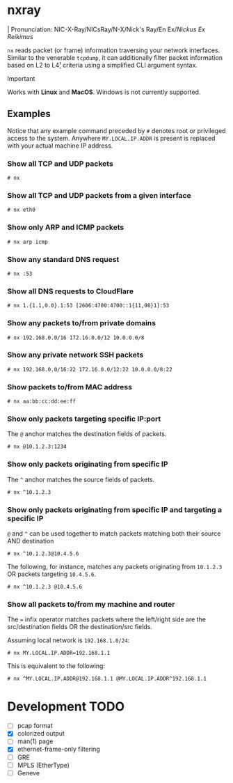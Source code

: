 # nxray

| Pronunciation: NIC-X-Ray/NICsRay/N-X/Nick's Ray/En Ex/_Nickus Ex Reikimus_

`nx` reads packet (or frame) information traversing your network interfaces.
Similar to the venerable `tcpdump`, it can additionally filter packet
information based on L2 to L4[¹](https://en.wikipedia.org/wiki/OSI_model) criteria using a simplified CLI argument syntax.

> [!IMPORTANT]
> Works with **Linux** and **MacOS**. Windows is not currently supported.

## Examples

Notice that any example command preceded by `#` denotes root or privileged
access to the system. Anywhere `MY.LOCAL.IP.ADDR` is present is replaced with your actual
machine IP address.

### Show all TCP and UDP packets

```console
# nx
```

### Show all TCP and UDP packets from a given interface

```console
# nx eth0
```

### Show only ARP and ICMP packets

```console
# nx arp icmp
```

### Show any standard DNS request

```console
# nx :53
```

### Show all DNS requests to CloudFlare

```console
# nx 1.{1.1,0.0}.1:53 [2606:4700:4700::1{11,00}1]:53
```

### Show any packets to/from private domains

```console
# nx 192.168.0.0/16 172.16.0.0/12 10.0.0.0/8
```

### Show any private network SSH packets

```console
# nx 192.168.0.0/16:22 172.16.0.0/12:22 10.0.0.0/8:22
```

### Show packets to/from MAC address

```console
# nx aa:bb:cc:dd:ee:ff
```

### Show only packets targeting specific IP:port

The `@` anchor matches the destination fields of packets.

```console
# nx @10.1.2.3:1234
```

### Show only packets originating from specific IP

The `^` anchor matches the source fields of packets.

```console
# nx ^10.1.2.3
```

### Show only packets originating from specific IP and targeting a specific IP

`@` and `^` can be used together to match packets matching both their source AND
destination

```console
# nx ^10.1.2.3@10.4.5.6
```

The following, for instance, matches any packets originating from `10.1.2.3` OR
packets targeting `10.4.5.6`.

```console
# nx ^10.1.2.3 @10.4.5.6
```

### Show all packets to/from my machine and router

The `=` infix operator matches packets where the left/right side are the
src/destination fields OR the destination/src fields.

Assuming local network is `192.168.1.0/24`:

```console
# nx MY.LOCAL.IP.ADDR=192.168.1.1
```

This is equivalent to the following:

```console
# nx ^MY.LOCAL.IP.ADDR@192.168.1.1 @MY.LOCAL.IP.ADDR^192.168.1.1
```


# Development TODO

- [ ] pcap format
- [x] colorized output
- [ ] man(1) page
- [x] ethernet-frame-only filtering
- [ ] GRE
- [ ] MPLS (EtherType)
- [ ] Geneve
